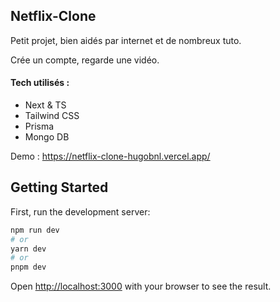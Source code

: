 ## Netflix-Clone

Petit projet, bien aidés par internet et de nombreux tuto.

Crée un compte, regarde une vidéo.

#### Tech utilisés :
- Next & TS
- Tailwind CSS
- Prisma
- Mongo DB

Demo : https://netflix-clone-hugobnl.vercel.app/

## Getting Started

First, run the development server:

```bash
npm run dev
# or
yarn dev
# or
pnpm dev
```

Open [http://localhost:3000](http://localhost:3000) with your browser to see the result.
